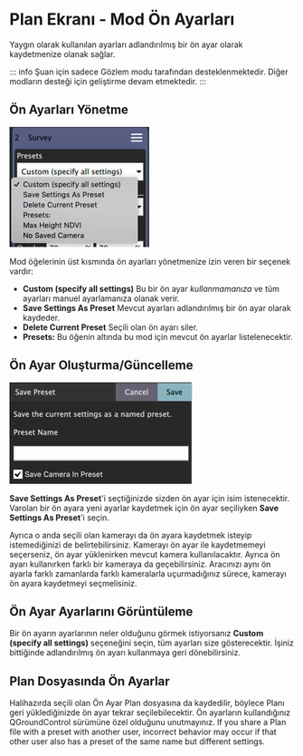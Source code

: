 # Plan Ekranı - Mod Ön Ayarları

Yaygın olarak kullanılan ayarları adlandırılmış bir ön ayar olarak kaydetmenize olanak sağlar.

::: info
Şuan için sadece Gözlem modu tarafından desteklenmektedir. Diğer modların desteği için geliştirme devam etmektedir.
:::

## Ön Ayarları Yönetme

![Ön Ayar Kombosu](../../../assets/plan/pattern/pattern_preset_combo.jpg)

Mod öğelerinin üst kısmında ön ayarları yönetmenize izin veren bir seçenek vardır:

- **Custom (specify all settings)** Bu bir ön ayar _kullanmamanıza_ ve tüm ayarları manuel ayarlamanıza olanak verir.
- **Save Settings As Preset** Mevcut ayarları adlandırılmış bir ön ayar olarak kaydeder.
- **Delete Current Preset** Seçili olan ön ayarı siler.
- **Presets:** Bu öğenin altında bu mod için mevcut ön ayarlar listelenecektir.

## Ön Ayar Oluşturma/Güncelleme

![Ön Ayarı Kaydet](../../../assets/plan/pattern/pattern_preset_save.jpg)

**Save Settings As Preset**'i seçtiğinizde sizden ön ayar için isim istenecektir. Varolan bir ön ayara yeni ayarlar kaydetmek için ön ayar seçiliyken **Save Settings As Preset**'i seçin.

Ayrıca o anda seçili olan kamerayı da ön ayara kaydetmek isteyip istemediğinizi de belirtebilirsiniz. Kamerayı ön ayar ile kaydetmemeyi seçerseniz, ön ayar yüklenirken mevcut kamera kullanılacaktır. Ayrıca ön ayarı kullanırken farklı bir kameraya da geçebilirsiniz. Aracınızı aynı ön ayarla farklı zamanlarda farklı kameralarla uçurmadığınız sürece, kamerayı ön ayara kaydetmeyi seçmelisiniz.

## Ön Ayar Ayarlarını Görüntüleme

Bir ön ayarın ayarlarının neler olduğunu görmek istiyorsanız **Custom (specify all settings)** seçeneğini seçin, tüm ayarları size gösterecektir. İşiniz bittiğinde adlandırılmış ön ayarı kullanmaya geri dönebilirsiniz.

## Plan Dosyasında Ön Ayarlar

Halihazırda seçili olan Ön Ayar Plan dosyasına da kaydedilir, böylece Planı geri yüklediğinizde ön ayar tekrar seçilebilecektir. Ön ayarların kullandığınız QGroundControl sürümüne özel olduğunu unutmayınız. If you share a Plan file with a preset with another user, incorrect behavior may occur if that other user also has a preset of the same name but different settings.
